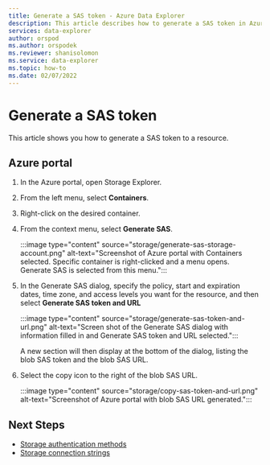 ```yaml
---
title: Generate a SAS token - Azure Data Explorer
description: This article describes how to generate a SAS token in Azure Data Explorer.
services: data-explorer
author: orspod
ms.author: orspodek
ms.reviewer: shanisolomon
ms.service: data-explorer
ms.topic: how-to
ms.date: 02/07/2022
---
```

# Generate a SAS token

This article shows you how to generate a SAS token to a resource.

## Azure portal

1. In the Azure portal, open Storage Explorer.
1. From the left menu, select **Containers**.
1. Right-click on the desired container.
1. From the context menu, select **Generate SAS**.

   :::image type="content" source="storage/generate-sas-storage-account.png" alt-text="Screenshot of Azure portal with Containers selected. Specific container is right-clicked and a menu opens. Generate SAS is selected from this menu.":::

1. In the Generate SAS dialog, specify the policy, start and expiration dates, time zone, and access levels you want for the resource, and then select **Generate SAS token and URL**

    :::image type="content" source="storage/generate-sas-token-and-url.png" alt-text="Screen shot of the Generate SAS dialog with information filled in and Generate SAS token and URL selected.":::

   A new section will then display at the bottom of the dialog, listing the blob SAS token and the blob SAS URL.

1. Select the copy icon to the right of the blob SAS URL.

   :::image type="content" source="storage/copy-sas-token-and-url.png" alt-text="Screenshot of Azure portal with blob SAS URL generated.":::

## Next Steps

* [Storage authentication methods](storage-authentication-methods.md)
* [Storage connection strings](storage.md)
